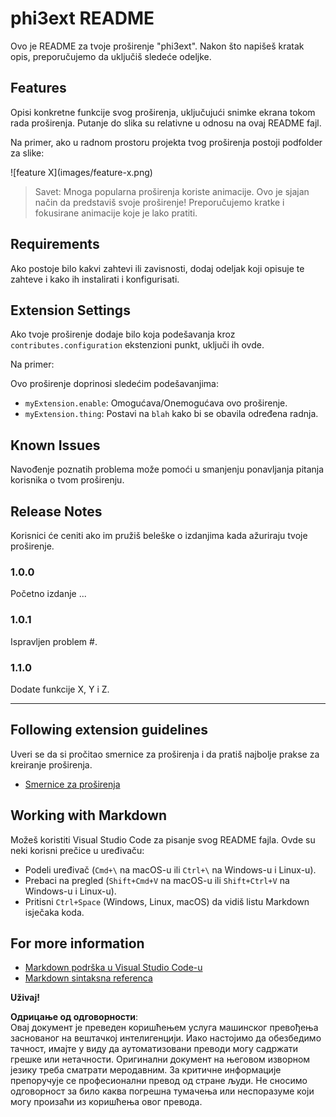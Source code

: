 # phi3ext README

Ovo je README za tvoje proširenje "phi3ext". Nakon što napišeš kratak opis, preporučujemo da uključiš sledeće odeljke.

## Features

Opisi konkretne funkcije svog proširenja, uključujući snimke ekrana tokom rada proširenja. Putanje do slika su relativne u odnosu na ovaj README fajl.

Na primer, ako u radnom prostoru projekta tvog proširenja postoji podfolder za slike:

\!\[feature X\]\(images/feature-x.png\)

> Savet: Mnoga popularna proširenja koriste animacije. Ovo je sjajan način da predstaviš svoje proširenje! Preporučujemo kratke i fokusirane animacije koje je lako pratiti.

## Requirements

Ako postoje bilo kakvi zahtevi ili zavisnosti, dodaj odeljak koji opisuje te zahteve i kako ih instalirati i konfigurisati.

## Extension Settings

Ako tvoje proširenje dodaje bilo koja podešavanja kroz `contributes.configuration` ekstenzioni punkt, uključi ih ovde.

Na primer:

Ovo proširenje doprinosi sledećim podešavanjima:

* `myExtension.enable`: Omogućava/Onemogućava ovo proširenje.
* `myExtension.thing`: Postavi na `blah` kako bi se obavila određena radnja.

## Known Issues

Navođenje poznatih problema može pomoći u smanjenju ponavljanja pitanja korisnika o tvom proširenju.

## Release Notes

Korisnici će ceniti ako im pružiš beleške o izdanjima kada ažuriraju tvoje proširenje.

### 1.0.0

Početno izdanje ...

### 1.0.1

Ispravljen problem #.

### 1.1.0

Dodate funkcije X, Y i Z.

---

## Following extension guidelines

Uveri se da si pročitao smernice za proširenja i da pratiš najbolje prakse za kreiranje proširenja.

* [Smernice za proširenja](https://code.visualstudio.com/api/references/extension-guidelines?WT.mc_id=aiml-137032-kinfeylo)

## Working with Markdown

Možeš koristiti Visual Studio Code za pisanje svog README fajla. Ovde su neki korisni prečice u uređivaču:

* Podeli uređivač (`Cmd+\` na macOS-u ili `Ctrl+\` na Windows-u i Linux-u).
* Prebaci na pregled (`Shift+Cmd+V` na macOS-u ili `Shift+Ctrl+V` na Windows-u i Linux-u).
* Pritisni `Ctrl+Space` (Windows, Linux, macOS) da vidiš listu Markdown isječaka koda.

## For more information

* [Markdown podrška u Visual Studio Code-u](http://code.visualstudio.com/docs/languages/markdown?WT.mc_id=aiml-137032-kinfeylo)
* [Markdown sintaksna referenca](https://help.github.com/articles/markdown-basics/)

**Uživaj!**

**Одрицање од одговорности**:  
Овај документ је преведен коришћењем услуга машинског превођења заснованог на вештачкој интелигенцији. Иако настојимо да обезбедимо тачност, имајте у виду да аутоматизовани преводи могу садржати грешке или нетачности. Оригинални документ на његовом изворном језику треба сматрати меродавним. За критичне информације препоручује се професионални превод од стране људи. Не сносимо одговорност за било каква погрешна тумачења или неспоразуме који могу произаћи из коришћења овог превода.